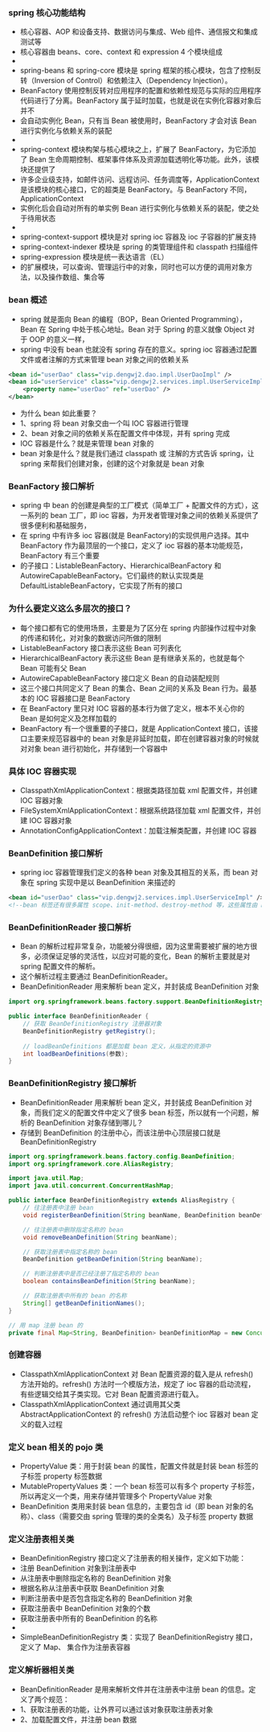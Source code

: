### spring 核心功能结构
* 核心容器、AOP 和设备支持、数据访问与集成、Web 组件、通信报文和集成测试等
* 核心容器由 beans、core、context 和 expression 4 个模块组成
* 
* spring-beans 和 spring-core 模块是 spring 框架的核心模块，包含了控制反转（Inversion of Control）和依赖注入（Dependency Injection）。
* BeanFactory 使用控制反转对应用程序的配置和依赖性规范与实际的应用程序代码进行了分离。BeanFactory 属于延时加载，也就是说在实例化容器对象后并不
* 会自动实例化 Bean，只有当 Bean 被使用时，BeanFactory 才会对该 Bean 进行实例化与依赖关系的装配
* 
* spring-context 模块构架与核心模块之上，扩展了 BeanFactory，为它添加了 Bean 生命周期控制、框架事件体系及资源加载透明化等功能。此外，该模块还提供了
* 许多企业级支持，如邮件访问、远程访问、任务调度等，ApplicationContext 是该模块的核心接口，它的超类是 BeanFactory。与 BeanFactory 不同，ApplicationContext
* 实例化后会自动对所有的单实例 Bean 进行实例化与依赖关系的装配，使之处于待用状态
*  
* spring-context-support 模块是对 spring ioc 容器及 ioc 子容器的扩展支持
* spring-context-indexer 模块是 spring 的类管理组件和 classpath 扫描组件
* spring-expression 模块是统一表达语言（EL）
* 的扩展模块，可以查询、管理运行中的对象，同时也可以方便的调用对象方法，以及操作数组、集合等

### bean 概述
* spring 就是面向 Bean 的编程（BOP，Bean Oriented Programming），Bean 在 Spring 中处于核心地址。Bean 对于 Spring 的意义就像 Object 对于 OOP 的意义一样，
* spring 中没有 bean 也就没有 spring 存在的意义。spring ioc 容器通过配置文件或者注解的方式来管理 bean 对象之间的依赖关系
```xml
<bean id="userDao" class="vip.dengwj2.dao.impl.UserDaoImpl" />
<bean id="userService" class="vip.dengwj2.services.impl.UserServiceImpl">
    <property name="userDao" ref="userDao" />
</bean>
```
* 为什么 bean 如此重要？
* 1、spring 将 bean 对象交由一个叫 IOC 容器进行管理
* 2、bean 对象之间的依赖关系在配置文件中体现，并有 spring 完成
* IOC 容器是什么？就是来管理 bean 对象的
* bean 对象是什么？就是我们通过 classpath 或 注解的方式告诉 spring，让 spring 来帮我们创建对象，创建的这个对象就是 bean 对象

### BeanFactory 接口解析
* spring 中 bean 的创建是典型的工厂模式（简单工厂 + 配置文件的方式），这一系列的 bean 工厂，即 ioc 容器，为开发者管理对象之间的依赖关系提供了很多便利和基础服务，
* 在 spring 中有许多 ioc 容器(就是 BeanFactory)的实现供用户选择。其中 BeanFactory 作为最顶层的一个接口，定义了 ioc 容器的基本功能规范，BeanFactory 有三个重要
* 的子接口：ListableBeanFactory、HierarchicalBeanFactory 和 AutowireCapableBeanFactory。它们最终的默认实现类是 DefaultListableBeanFactory，它实现了所有的接口

### 为什么要定义这么多层次的接口？
* 每个接口都有它的使用场景，主要是为了区分在 spring 内部操作过程中对象的传递和转化，对对象的数据访问所做的限制
* ListableBeanFactory 接口表示这些 Bean 可列表化
* HierarchicalBeanFactory 表示这些 Bean 是有继承关系的，也就是每个 Bean 可能有父 Bean
* AutowireCapableBeanFactory 接口定义 Bean 的自动装配规则
* 这三个接口共同定义了 Bean 的集合、Bean 之间的关系及 Bean 行为。最基本的 IOC 容器接口是 BeanFactory
* 在 BeanFactory 里只对 IOC 容器的基本行为做了定义，根本不关心你的 Bean 是如何定义及怎样加载的
* BeanFactory 有一个很重要的子接口，就是 ApplicationContext 接口，该接口主要来规范容器中的 bean 对象是非延时加载，即在创建容器对象的时候就对对象 bean 进行初始化，并存储到一个容器中

### 具体 IOC 容器实现
* ClasspathXmlApplicationContext：根据类路径加载 xml 配置文件，并创建 IOC 容器对象
* FileSystemXmlApplicationContext：根据系统路径加载 xml 配置文件，并创建 IOC 容器对象
* AnnotationConfigApplicationContext：加载注解类配置，并创建 IOC 容器

### BeanDefinition 接口解析
* spring ioc 容器管理我们定义的各种 bean 对象及其相互的关系，而 bean 对象在 spring 实现中是以 BeanDefinition 来描述的
```xml
<bean id="userDao" class="vip.dengwj2.services.impl.UserServiceImpl" />
<!--bean 标签还有很多属性 scope、init-method、destroy-method 等，这些属性由 BeanDefinition 实现类来实现-->
```

### BeanDefinitionReader 接口解析
* Bean 的解析过程非常复杂，功能被分得很细，因为这里需要被扩展的地方很多，必须保证足够的灵活性，以应对可能的变化，Bean 的解析主要就是对 spring 配置文件的解析。
* 这个解析过程主要通过 BeanDefinitionReader。
* BeanDefinitionReader 用来解析 bean 定义，并封装成 BeanDefinition 对象

```java
import org.springframework.beans.factory.support.BeanDefinitionRegistry;

public interface BeanDefinitionReader {
    // 获取 BeanDefinitionRegistry 注册器对象
    BeanDefinitionRegistry getRegistry();
    
    // loadBeanDefinitions 都是加载 bean 定义，从指定的资源中
    int loadBeanDefinitions(参数);
}
```

### BeanDefinitionRegistry 接口解析
* BeanDefinitionReader 用来解析 bean 定义，并封装成 BeanDefinition 对象，而我们定义的配置文件中定义了很多 bean 标签，所以就有一个问题，解析的 BeanDefinition 对象存储到哪儿？
* 存储到 BeanDefinition 的注册中心，而该注册中心顶层接口就是 BeanDefinitionRegistry

```java
import org.springframework.beans.factory.config.BeanDefinition;
import org.springframework.core.AliasRegistry;

import java.util.Map;
import java.util.concurrent.ConcurrentHashMap;

public interface BeanDefinitionRegistry extends AliasRegistry {
    // 往注册表中注册 bean
    void registerBeanDefinition(String beanName, BeanDefinition beanDefinition);

    // 往注册表中删除指定名称的 bean
    void removeBeanDefinition(String beanName);

    // 获取注册表中指定名称的 bean
    BeanDefinition getBeanDefinition(String beanName);

    // 判断注册表中是否已经注册了指定名称的 bean
    boolean containsBeanDefinition(String beanName);

    // 获取注册表中所有的 bean 的名称
    String[] getBeanDefinitionNames();
}

// 用 map 注册 bean 的
private final Map<String, BeanDefinition> beanDefinitionMap = new ConcurrentHashMap<>(256);
```

### 创建容器
* ClasspathXmlApplicationContext 对 Bean 配置资源的载入是从 refresh() 方法开始的。refresh() 方法时一个模版方法，规定了 ioc 容器的启动流程，有些逻辑交给其子类实现。它对 Bean 配置资源进行载入。
* ClasspathXmlApplicationContext 通过调用其父类 AbstractApplicationContext 的 refresh() 方法启动整个 ioc 容器对 bean 定义的载入过程

### 定义 bean 相关的 pojo 类
* PropertyValue 类：用于封装 bean 的属性，配置文件就是封装 bean 标签的子标签 property 标签数据
* MutablePropertyValues 类：一个 bean 标签可以有多个 property 子标签，所以再定义一个类，用来存储并管理多个 PropertyValue 对象
* BeanDefinition 类用来封装 bean 信息的，主要包含 id（即 bean 对象的名称）、class（需要交由 spring 管理的类的全类名）及子标签 property 数据

### 定义注册表相关类
* BeanDefinitionRegistry 接口定义了注册表的相关操作，定义如下功能：
* 注册 BeanDefinition 对象到注册表中
* 从注册表中删除指定名称的 BeanDefinition 对象
* 根据名称从注册表中获取 BeanDefinition 对象
* 判断注册表中是否包含指定名称的 BeanDefinition 对象
* 获取注册表中 BeanDefinition 对象的个数
* 获取注册表中所有的 BeanDefinition 的名称
* 
* SimpleBeanDefinitionRegistry 类：实现了 BeanDefinitionRegistry 接口，定义了 Map、 集合作为注册表容器

### 定义解析器相关类
* BeanDefinitionReader 是用来解析文件并在注册表中注册 bean 的信息。定义了两个规范：
* 1、获取注册表的功能，让外界可以通过该对象获取注册表对象
* 2、加载配置文件，并注册 bean 数据